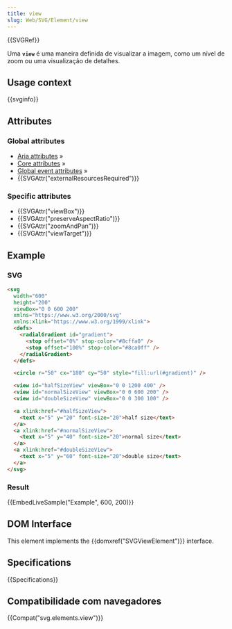 ```yaml
---
title: view
slug: Web/SVG/Element/view
---
```


{{SVGRef}}

Uma **`view`** é uma maneira definida de visualizar a imagem, como um nível de zoom ou uma visualização de detalhes.

## Usage context

{{svginfo}}

## Attributes

### Global attributes

- [Aria attributes](/pt-BR/docs/Web/SVG/Attribute#Aria_attributes) »
- [Core attributes](/pt-BR/docs/Web/SVG/Attribute#Core_attributes) »
- [Global event attributes](/pt-BR/docs/Web/SVG/Attribute#Global_event_attributes) »
- {{SVGAttr("externalResourcesRequired")}}

### Specific attributes

- {{SVGAttr("viewBox")}}
- {{SVGAttr("preserveAspectRatio")}}
- {{SVGAttr("zoomAndPan")}}
- {{SVGAttr("viewTarget")}}

## Example

### SVG

```html
<svg
  width="600"
  height="200"
  viewBox="0 0 600 200"
  xmlns="https://www.w3.org/2000/svg"
  xmlns:xlink="https://www.w3.org/1999/xlink">
  <defs>
    <radialGradient id="gradient">
      <stop offset="0%" stop-color="#8cffa0" />
      <stop offset="100%" stop-color="#8ca0ff" />
    </radialGradient>
  </defs>

  <circle r="50" cx="180" cy="50" style="fill:url(#gradient)" />

  <view id="halfSizeView" viewBox="0 0 1200 400" />
  <view id="normalSizeView" viewBox="0 0 600 200" />
  <view id="doubleSizeView" viewBox="0 0 300 100" />

  <a xlink:href="#halfSizeView">
    <text x="5" y="20" font-size="20">half size</text>
  </a>
  <a xlink:href="#normalSizeView">
    <text x="5" y="40" font-size="20">normal size</text>
  </a>
  <a xlink:href="#doubleSizeView">
    <text x="5" y="60" font-size="20">double size</text>
  </a>
</svg>
```

### Result

{{EmbedLiveSample("Example", 600, 200)}}

## DOM Interface

This element implements the {{domxref("SVGViewElement")}} interface.

## Specifications

{{Specifications}}

## Compatibilidade com navegadores

{{Compat("svg.elements.view")}}
